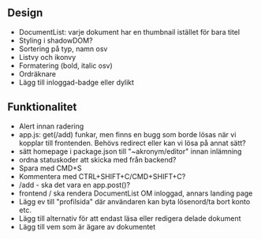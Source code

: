 Design
---
- DocumentList: varje dokument har en thumbnail istället för bara titel
- Styling i shadowDOM?
- Sortering på typ, namn osv
- Listvy och ikonvy
- Formatering (bold, italic osv)
- Ordräknare
- Lägg till inloggad-badge eller dylikt


Funktionalitet
---
- Alert innan radering
- app.js: get(/add) funkar, men finns en bugg som borde lösas när vi kopplar till frontenden. Behövs redirect eller kan vi lösa på annat sätt?
- sätt homepage i package.json till "~akronym/editor" innan inlämning
- ordna statuskoder att skicka med från backend?
- Spara med CMD+S
- Kommentera med CTRL+SHIFT+C/CMD+SHIFT+C?
- /add - ska det vara en app.post()?
- frontend / ska rendera DocumentList OM inloggad, annars landing page
- Lägg ev till "profilsida" där användaren kan byta lösenord/ta bort konto etc.
- Lägg till alternativ för att endast läsa eller redigera delade dokument
- Lägg till vem som är ägare av dokumentet